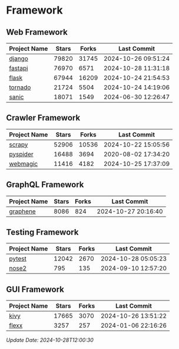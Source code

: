 # Framework

## Web Framework
| Project Name | Stars | Forks | Last Commit |
| ------------ | ----- | ----- | ----------- |
| [django](https://github.com/django/django) | 79820 | 31745 | 2024-10-26 09:51:24 |
| [fastapi](https://github.com/fastapi/fastapi) | 76970 | 6571 | 2024-10-28 11:31:18 |
| [flask](https://github.com/pallets/flask) | 67944 | 16209 | 2024-10-24 21:54:53 |
| [tornado](https://github.com/tornadoweb/tornado) | 21724 | 5504 | 2024-10-24 14:19:06 |
| [sanic](https://github.com/sanic-org/sanic) | 18071 | 1549 | 2024-06-30 12:26:47 |

## Crawler Framework
| Project Name | Stars | Forks | Last Commit |
| ------------ | ----- | ----- | ----------- |
| [scrapy](https://github.com/scrapy/scrapy) | 52906 | 10536 | 2024-10-22 15:05:56 |
| [pyspider](https://github.com/binux/pyspider) | 16488 | 3694 | 2020-08-02 17:34:20 |
| [webmagic](https://github.com/code4craft/webmagic) | 11416 | 4182 | 2024-10-25 17:37:09 |

## GraphQL Framework
| Project Name | Stars | Forks | Last Commit |
| ------------ | ----- | ----- | ----------- |
| [graphene](https://github.com/graphql-python/graphene) | 8086 | 824 | 2024-10-27 20:16:40 |

## Testing Framework
| Project Name | Stars | Forks | Last Commit |
| ------------ | ----- | ----- | ----------- |
| [pytest](https://github.com/pytest-dev/pytest) | 12042 | 2670 | 2024-10-28 05:05:23 |
| [nose2](https://github.com/nose-devs/nose2) | 795 | 135 | 2024-09-10 12:57:20 |

## GUI Framework
| Project Name | Stars | Forks | Last Commit |
| ------------ | ----- | ----- | ----------- |
| [kivy](https://github.com/kivy/kivy) | 17665 | 3070 | 2024-10-26 13:51:22 |
| [flexx](https://github.com/flexxui/flexx) | 3257 | 257 | 2024-01-06 22:16:26 |

*Update Date: 2024-10-28T12:00:30*